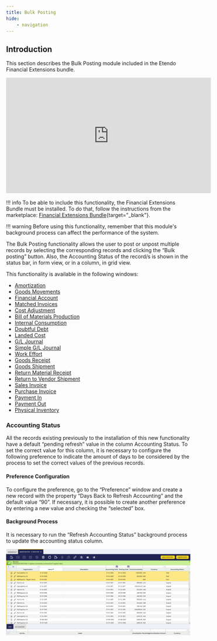 ```yaml
---
title: Bulk Posting
hide:
    - navigation
---
```


## **Introduction**

This section describes the Bulk Posting module included in the Etendo Financial Extensions bundle.

<iframe width="560" height="315" src="https://www.youtube.com/embed/mgE-NnDLlA0" title="YouTube video player" frameborder="0" allow="accelerometer; autoplay; clipboard-write; encrypted-media; gyroscope; picture-in-picture; web-share" allowfullscreen></iframe>

!!! info
    To be able to include this functionality, the Financial Extensions Bundle must be installed. To do that, follow the instructions from the marketplace: [Financial Extensions Bundle](https://marketplace.etendo.cloud/#/product-details?module=9876ABEF90CC4ABABFC399544AC14558){target="_blank"}.

!!! warning
    Before using this functionality, remember that this module's background process can affect the performance of the system.

The Bulk Posting functionality allows the user to post or unpost multiple records by selecting the corresponding records and clicking the “Bulk posting” button. Also, the Accounting Status of the record/s is shown in the status bar, in form view, or in a column, in grid view.

This functionality is available in the following windows:

- [Amortization](/products/etendo-classic/user-guide/financial-management/assets/overview/#bulk-posting)
- [Goods Movements](/products/etendo-classic/user-guide/warehouse-management/transactions/#bulk-posting_1)
- [Financial Account](/products/etendo-classic/user-guide/financial-management/receivables-and-payables/transactions/#bulk-posting_2)
- [Matched Invoices](/products/etendo-classic/user-guide/procurement-management/transactions/#bulk-posting_2)
- [Cost Adjustment](/products/etendo-classic/user-guide/warehouse-management/transactions/#bulk-posting_3)
- [Bill of Materials Production](/products/etendo-classic/user-guide/warehouse-management/transactions/#bulk-posting_2)
- [Internal Consumption](/products/etendo-classic/user-guide/production-management/transactions/#bulk-posting_1)
- [Doubtful Debt](/products/etendo-classic/user-guide/financial-management/receivables-and-payables/transactions/#bulk-posting_3)
- [Landed Cost](/products/etendo-classic/user-guide/procurement-management/transactions/#bulk-posting_4)
- [G/L Journal](/products/etendo-classic/user-guide/financial-management/accounting/transactions/#bulk-posting_1)
- [Simple G/L Journal](/products/etendo-classic/user-guide/financial-management/accounting/transactions/#bulk-posting)
- [Work Effort](/products/etendo-classic/user-guide/production-management/transactions/#bulk-posting)
- [Goods Receipt](/products/etendo-classic/user-guide/procurement-management/transactions/#bulk-posting)
- [Goods Shipment](/products/etendo-classic/user-guide/sales-management/transactions/#bulk-posting)
- [Return Material Receipt](/products/etendo-classic/user-guide/sales-management/transactions/#bulk-posting_1)
- [Return to Vendor Shipment](/products/etendo-classic/user-guide/procurement-management/transactions/#bulk-posting_3)
- [Sales Invoice](/products/etendo-classic/user-guide/sales-management/transactions/#bulk-posting_2)
- [Purchase Invoice](/products/etendo-classic/user-guide/procurement-management/transactions/#bulk-posting_1)
- [Payment In](/products/etendo-classic/user-guide/financial-management/receivables-and-payables/transactions/#bulk-posting_1)
- [Payment Out](/products/etendo-classic/user-guide/financial-management/receivables-and-payables/transactions/#bulk-posting)
- [Physical Inventory](/products/etendo-classic/user-guide/warehouse-management/transactions/#bulk-posting)


### Accounting Status

All the records existing previously to the installation of this new functionality have a default “pending refresh” value in the column Accounting Status. To set the correct value for this column, it is necessary to configure the following preference to indicate the amount of days to be considered by the process to set the correct values of the previous records.

#### Preference Configuration

To configure the preference, go to the “Preference” window and create a new record with the property “Days Back to Refresh Accounting” and the default value “90”. If necessary, it is possible to create another preference by entering a new value and checking the “selected” box.

#### Background Process

It is necessary to run the “Refresh Accounting Status” background process to update the accounting status column.

![](/assets/drive/17KafE0qvtuAe21aVvs7mDN58V_BCDScO.png)